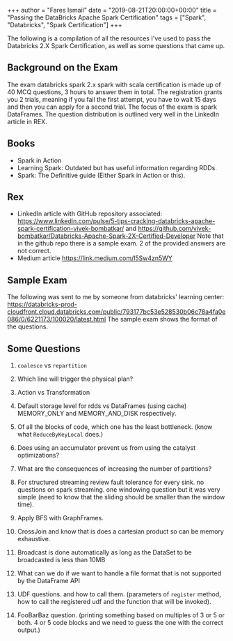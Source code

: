 +++
author = "Fares Ismail"
date = "2019-08-21T20:00:00+00:00"
title = "Passing the DataBricks Apache Spark Certification"
tags = ["Spark", "Databricks", "Spark Certification"]
+++

The following is a compilation of all the resources I've used to pass the Databricks 2.X Spark Certification, as well as some questions that came up.

## Background on the Exam

The exam databricks spark 2.x spark with scala certification is made up of 40 MCQ questions, 3 hours to answer them in total.
The registration grants you 2 trials, meaning if you fail the first attempt, you have to wait 15 days and then you can apply for a second trial.
The focus of the exam is spark DataFrames. The question distribution is outlined very well in the LinkedIn article in REX.

## Books

- Spark in Action
- Learning Spark: Outdated but has useful information regarding RDDs.
- Spark: The Definitive guide (Either Spark in Action or this).

## Rex

- LinkedIn article with GitHub repository associated: <https://www.linkedin.com/pulse/5-tips-cracking-databricks-apache-spark-certification-vivek-bombatkar/> and <https://github.com/vivek-bombatkar/Databricks-Apache-Spark-2X-Certified-Developer> Note that in the github repo there is a sample exam. 2 of the provided answers are not correct.
- Medium article <https://link.medium.com/l5Sw4zn5WY>

## Sample Exam

The following was sent to me by someone from databricks' learning center:
<https://databricks-prod-cloudfront.cloud.databricks.com/public/793177bc53e528530b06c78a4fa0e086/0/6221173/100020/latest.html>
The sample exam shows the format of the questions.

## Some Questions

1. `coalesce` vs `repartition`

2. Which line will trigger the physical plan?

3. Action vs Transformation

4. Default storage level for rdds vs DataFrames (using cache) MEMORY_ONLY and MEMORY_AND_DISK respectively.

5. Of all the blocks of code, which one has the least bottleneck. (know what `ReduceByKeyLocal` does.)

6. Does using an accumulator prevent us from using the catalyst optimizations?

7. What are the consequences of increasing the number of partitions?

8. For structured streaming review fault tolerance for every sink. no questions on spark streaming. one windowing question but it was very simple (need to know that the sliding should be smaller than the window time).

9. Apply BFS with GraphFrames.

10. CrossJoin and know that is does a cartesian product so can be memory exhaustive.

11. Broadcast is done automatically as long as the DataSet to be broadcasted is less than 10MB

12. What can we do if we want to handle a file format that is not supported by the DataFrame API

13. UDF questions. and how to call them. (parameters of `register` method, how to call the registered udf and the function that will be invoked).

14. FooBarBaz question. (printing something based on multiples of 3 or 5 or both. 4 or 5 code blocks and we need to guess the one with the correct output.)
